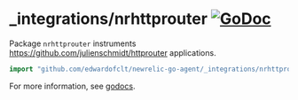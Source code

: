 # \_integrations/nrhttprouter [![GoDoc](https://godoc.org/github.com/edwardofclt/newrelic-go-agent/_integrations/nrhttprouter?status.svg)](https://godoc.org/github.com/edwardofclt/newrelic-go-agent/_integrations/nrhttprouter)

Package `nrhttprouter` instruments https://github.com/julienschmidt/httprouter
applications.

```go
import "github.com/edwardofclt/newrelic-go-agent/_integrations/nrhttprouter"
```

For more information, see
[godocs](https://godoc.org/github.com/edwardofclt/newrelic-go-agent/_integrations/nrhttprouter).
